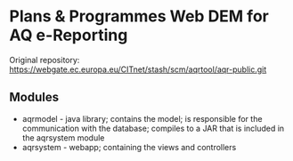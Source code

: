 Plans & Programmes Web DEM for AQ e-Reporting
=============================================

Original repository: https://webgate.ec.europa.eu/CITnet/stash/scm/aqrtool/aqr-public.git

Modules
-------

* aqrmodel - java library; contains the model; is responsible for the communication with the database; compiles to a JAR that is included in the aqrsystem module
* aqrsystem - webapp; containing the views and controllers

